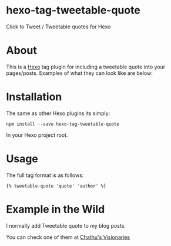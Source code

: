 # hexo-tag-tweetable-quote
Click to Tweet / Tweetable quotes for Hexo

# About

This is a [Hexo](https://hexo.io) tag plugin for including a tweetable quote into your pages/posts. Examples of what they can look like are below:



# Installation
The same as other Hexo plugins its simply:

```npm install --save hexo-tag-tweetable-quote```

In your Hexo project root.


# Usage

The full tag format is as follows:

```
{% tweetable-quote 'quote' 'author' %}
```


# Example in the Wild
I normally add Tweetable quote to my blog posts.

You can check one of them at [Chathu's Visionaries](http://chathu.me/about/)

